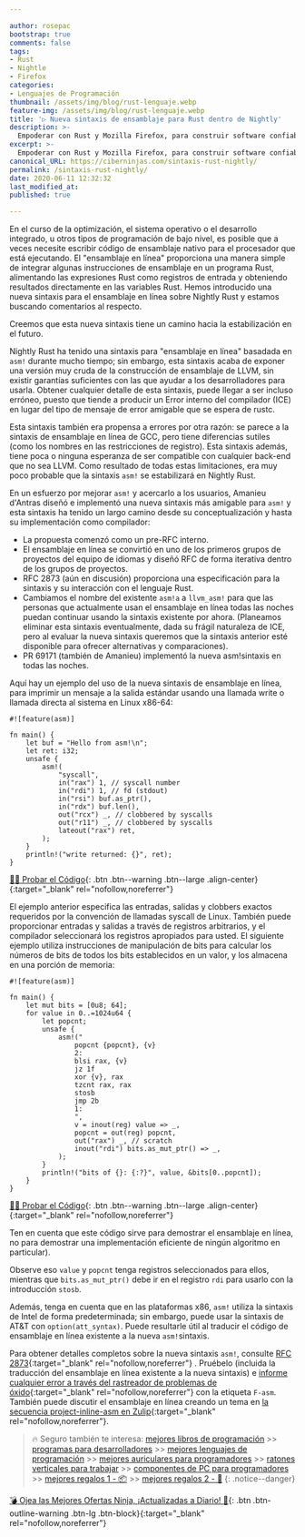 ```yaml
---

author: rosepac
bootstrap: true
comments: false
tags:
- Rust
- Nightle
- Firefox
categories:
- Lenguajes de Programación
thumbnail: /assets/img/blog/rust-lenguaje.webp
feature-img: /assets/img/blog/rust-lenguaje.webp
title: '▷ Nueva sintaxis de ensamblaje para Rust dentro de Nightly'
description: >-
  Empoderar con Rust y Mozilla Firefox, para construir software confiable y eficiente.
excerpt: >-
  Empoderar con Rust y Mozilla Firefox, para construir software confiable y eficiente.
canonical_URL: https://ciberninjas.com/sintaxis-rust-nightly/
permalink: /sintaxis-rust-nightly/
date: 2020-06-11 12:32:32
last_modified_at: 
published: true

---
```


En el curso de la optimización, el sistema operativo o el desarrollo integrado, u otros tipos de programación de bajo nivel, es posible que a veces necesite escribir código de ensamblaje nativo para el procesador que está ejecutando. El "ensamblaje en línea" proporciona una manera simple de integrar algunas instrucciones de ensamblaje en un programa Rust, alimentando las expresiones Rust como registros de entrada y obteniendo resultados directamente en las variables Rust. Hemos introducido una nueva sintaxis para el ensamblaje en línea sobre Nightly Rust y estamos buscando comentarios al respecto.

Creemos que esta nueva sintaxis tiene un camino hacia la estabilización en el futuro.

Nightly Rust ha tenido una sintaxis para "ensamblaje en línea" basadada en `asm!` durante mucho tiempo; sin embargo, esta sintaxis acaba de exponer una versión muy cruda de la construcción de ensamblaje de LLVM, sin existir garantías suficientes con las que ayudar a los desarrolladores para usarla. Obtener cualquier detalle de esta sintaxis, puede llegar a ser incluso erróneo, puesto que tiende a producir un Error interno del compilador (ICE) en lugar del tipo de mensaje de error amigable que se espera de rustc.

Esta sintaxis también era propensa a errores por otra razón: se parece a la sintaxis de ensamblaje en línea de GCC, pero tiene diferencias sutiles (como los nombres en las restricciones de registro). Esta sintaxis además, tiene poca o ninguna esperanza de ser compatible con cualquier back-end que no sea LLVM. Como resultado de todas estas limitaciones, era muy poco probable que la sintaxis `asm!` se estabilizará en Nightly Rust.

En un esfuerzo por mejorar `asm!` y acercarlo a los usuarios, Amanieu d'Antras diseñó e implementó una nueva sintaxis más amigable para `asm!` y esta sintaxis ha tenido un largo camino desde su conceptualización y hasta su implementación como compilador:

- La propuesta comenzó como un pre-RFC interno.
- El ensamblaje en línea se convirtió en uno de los primeros grupos de proyectos del equipo de idiomas y diseñó RFC de forma iterativa dentro de los grupos de proyectos.
- RFC 2873 (aún en discusión) proporciona una especificación para la sintaxis y su interacción con el lenguaje Rust.
- Cambiamos el nombre del existente `asm!a` a `llvm_asm!` para que las personas que actualmente usan el ensamblaje en línea todas las noches puedan continuar usando la sintaxis existente por ahora. (Planeamos eliminar esta sintaxis eventualmente, dada su frágil naturaleza de ICE, pero al evaluar la nueva sintaxis queremos que la sintaxis anterior esté disponible para ofrecer alternativas y comparaciones).
- PR 69171 (también de Amanieu) implementó la nueva asm!sintaxis en todas las noches.

Aquí hay un ejemplo del uso de la nueva sintaxis de ensamblaje en línea, para imprimir un mensaje a la salida estándar usando una llamada write o llamada directa al sistema en Linux x86-64:

```
#![feature(asm)]

fn main() {
    let buf = "Hello from asm!\n";
    let ret: i32;
    unsafe {
        asm!(
            "syscall",
            in("rax") 1, // syscall number
            in("rdi") 1, // fd (stdout)
            in("rsi") buf.as_ptr(),
            in("rdx") buf.len(),
            out("rcx") _, // clobbered by syscalls
            out("r11") _, // clobbered by syscalls
            lateout("rax") ret,
        );
    }
    println!("write returned: {}", ret);
}
```

[👨‍💻 Probar el Código](https://play.rust-lang.org/?version=nightly&mode=release&edition=2018&gist=e983a5f5cffa51f4320f1176465d3a56){: .btn .btn--warning .btn--large .align-center}{:target="_blank" rel="nofollow,noreferrer"}

El ejemplo anterior especifica las entradas, salidas y clobbers exactos requeridos por la convención de llamadas syscall de Linux. También puede proporcionar entradas y salidas a través de registros arbitrarios, y el compilador seleccionará los registros apropiados para usted. El siguiente ejemplo utiliza instrucciones de manipulación de bits para calcular los números de bits de todos los bits establecidos en un valor, y los almacena en una porción de memoria:

```
#![feature(asm)]

fn main() {
    let mut bits = [0u8; 64];
    for value in 0..=1024u64 {
        let popcnt;
        unsafe {
            asm!("
                popcnt {popcnt}, {v}
                2:
                blsi rax, {v}
                jz 1f
                xor {v}, rax
                tzcnt rax, rax
                stosb
                jmp 2b
                1:
                ",
                v = inout(reg) value => _,
                popcnt = out(reg) popcnt,
                out("rax") _, // scratch
                inout("rdi") bits.as_mut_ptr() => _,
            );
        }
        println!("bits of {}: {:?}", value, &bits[0..popcnt]);
    }
}
```

[👨‍💻 Probar el Código](https://play.rust-lang.org/?version=nightly&mode=release&edition=2018&gist=38874735e48aa20289f23f5a3cbeae0c){: .btn .btn--warning .btn--large .align-center}{:target="_blank" rel="nofollow,noreferrer"}

Ten en cuenta que este código sirve para demostrar el ensamblaje en línea, no para demostrar una implementación eficiente de ningún algoritmo en particular).

Observe eso `value` y `popcnt` tenga registros seleccionados para ellos, mientras que `bits.as_mut_ptr()` debe ir en el registro `rdi` para usarlo con la introducción `stosb`.

Además, tenga en cuenta que en las plataformas x86, `asm!` utiliza la sintaxis de Intel de forma predeterminada; sin embargo, puede usar la sintaxis de AT&T con `option(att_syntax)`. Puede resultarle útil al traducir el código de ensamblaje en línea existente a la nueva `asm!`sintaxis.

Para obtener detalles completos sobre la nueva sintaxis `asm!`, consulte [RFC 2873](https://github.com/Amanieu/rfcs/blob/inline-asm/text/0000-inline-asm.md){:target="_blank" rel="nofollow,noreferrer"} . Pruébelo (incluida la traducción del ensamblaje en línea existente a la nueva sintaxis) e [informe cualquier error a través del rastreador de problemas de óxido](https://github.com/rust-lang/rust/issues/){:target="_blank" rel="nofollow,noreferrer"} con la etiqueta `F-asm`. También puede discutir el ensamblaje en línea creando un tema en [la secuencia project-inline-asm en Zulip](https://rust-lang.zulipchat.com/#narrow/stream/216763-project-inline-asm){:target="_blank" rel="nofollow,noreferrer"}.

> 🔥 Seguro también te interesa: [mejores libros de programación](/programar/) >> [programas para desarrolladores](/mejores-sistemas-operativos-para-hackear/) >> [mejores lenguajes de programación](/15-mejores-lenguajes-programacion/) >> [mejores auriculares para programadores](/auriculares-dise%C3%B1o/) >> [ratones verticales para trabajar](/teclados-ratones-dise%C3%B1o/) >> [componentes de PC para programadores](/ordenadores-componentes/) >> [mejores regalos 1 - 📦](/black-friday-amazon/) >> [mejores regalos 2 - 🎁](/prime-day-amazon/)
{: .notice--danger}

[💣 Ojea las Mejores Ofertas Ninja, ¡Actualizadas a Diario! 🎁](https://www.amazon.es/shop/cibercursos){: .btn .btn-outline-warning .btn-lg .btn-block}{:target="_blank" rel="nofollow,noreferrer"}